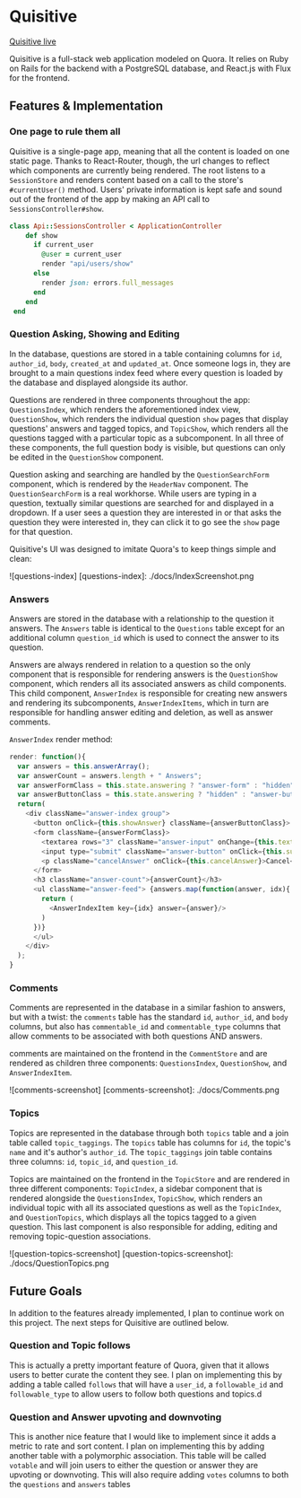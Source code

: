 # Quisitive

[Quisitive live][heroku]

[heroku]: http://quisitive.herokuapp.com

Quisitive is a full-stack web application modeled on Quora.  It relies on Ruby on Rails for the backend with a PostgreSQL database, and React.js with Flux for the frontend.  

## Features & Implementation

### One page to rule them all

Quisitive is a single-page app, meaning that all the content is loaded on one static page. Thanks to React-Router, though, the url changes to reflect which components are currently being rendered.  The root listens to a `SessionStore` and renders content based on a call to the store's `#currentUser()` method. Users' private information is kept safe and sound out of the frontend of the app by making an API call to `SessionsController#show`.

```ruby
class Api::SessionsController < ApplicationController
    def show
      if current_user
        @user = current_user
        render "api/users/show"
      else
        render json: errors.full_messages
      end
    end
 end
  ```

### Question Asking, Showing and Editing

  In the database, questions are stored in a table containing columns for `id`, `author_id`, `body`, `created_at` and `updated_at`.  Once someone logs in, they are brought to a main questions index feed where every question is loaded by the database and displayed alongside its author.

  Questions are rendered in three components throughout the app: `QuestionsIndex`, which renders the aforementioned index view, `QuestionShow`, which renders the individual question `show` pages that display questions' answers and tagged topics, and `TopicShow`, which renders all the questions tagged with a particular topic as a subcomponent. In all three of these components, the full question body is visible, but questions can only be edited in the `QuestionShow` component.

  Question asking and searching are handled by the `QuestionSearchForm` component, which is rendered by the `HeaderNav` component. The `QuestionSearchForm` is a real workhorse. While users are typing in a question, textually similar questions are searched for and displayed in a dropdown. If a user sees a question they are interested in or that asks the question they were interested in, they can click it to go see the `show` page for that question.

  Quisitive's UI was designed to imitate Quora's to keep things simple and clean:  

![questions-index]
[questions-index]: ./docs/IndexScreenshot.png

### Answers

  Answers are stored in the database with a relationship to the question it answers. The `Answers` table is identical to the `Questions` table except for an additional column `question_id` which is used to connect the answer to its question.

  Answers are always rendered in relation to a question so the only component that is responsible for rendering answers is the `QuestionShow` component, which renders all its associated answers as child components. This child component, `AnswerIndex` is responsible for creating new answers and rendering its subcomponents, `AnswerIndexItems`, which in turn are responsible for handling answer editing and deletion, as well as answer comments.

`AnswerIndex` render method:

```javascript
render: function(){
  var answers = this.answerArray();
  var answerCount = answers.length + " Answers";
  var answerFormClass = this.state.answering ? "answer-form" : "hidden";
  var answerButtonClass = this.state.answering ? "hidden" : "answer-button";
  return(
    <div className="answer-index group">
      <button onClick={this.showAnswer} className={answerButtonClass}> Answer </button>
      <form className={answerFormClass}>
        <textarea rows="3" className="answer-input" onChange={this.textChange} value={this.state.answer}></textarea>
        <input type="submit" className="answer-button" onClick={this.submitAnswer}/>
        <p className="cancelAnswer" onClick={this.cancelAnswer}>Cancel</p>
      </form>
      <h3 className="answer-count">{answerCount}</h3>
      <ul className="answer-feed"> {answers.map(function(answer, idx){
        return (
          <AnswerIndexItem key={idx} answer={answer}/>
        )
      })}
      </ul>
    </div>
  );
}
```

### Comments

Comments are represented in the database in a similar fashion to answers, but with a twist: the `comments` table has the standard `id`, `author_id`, and `body` columns, but also has `commentable_id` and `commentable_type` columns that allow comments to be associated with both questions AND answers.

comments are maintained on the frontend in the `CommentStore` and are rendered as children three components: `QuestionsIndex`, `QuestionShow`, and `AnswerIndexItem`.

![comments-screenshot]
[comments-screenshot]: ./docs/Comments.png

### Topics

Topics are represented in the database through both `topics` table and a join table called `topic_taggings`.  The `topics` table has columns for `id`, the topic's `name` and it's author's `author_id`.  The `topic_taggings` join table contains three columns: `id`, `topic_id`, and `question_id`.  

Topics are maintained on the frontend in the `TopicStore` and are rendered in three different components: `TopicIndex`, a sidebar component that is rendered alongside the `QuestionsIndex`, `TopicShow`, which renders an individual topic with all its associated questions as well as the `TopicIndex`, and `QuestionTopics`, which displays all the topics tagged to a given question. This last component is also responsible for adding, editing and removing topic-question associations.

![question-topics-screenshot]
[question-topics-screenshot]: ./docs/QuestionTopics.png

## Future Goals

In addition to the features already implemented, I plan to continue work on this project.  The next steps for Quisitive are outlined below.

### Question and Topic follows

This is actually a pretty important feature of Quora, given that it allows users to better curate the content they see. I plan on implementing this
by adding a table called `follows` that will have a `user_id`, a `followable_id` and `followable_type` to allow users to follow both questions and topics.d

### Question and Answer upvoting and downvoting

This is another nice feature that I would like to implement since it adds a metric to rate and sort content. I plan on implementing this by adding another table with a polymorphic association. This table will be called `votable` and will join users to either the question or answer they are upvoting or downvoting. This will also require adding `votes` columns to both the `questions` and `answers` tables
